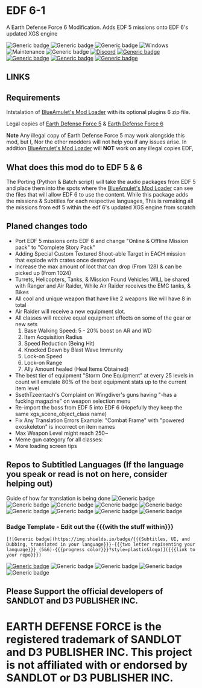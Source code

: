 # EDF 6-1
A Earth Defense Force 6 Modification. Adds EDF 5 missions onto EDF 6's updated XGS engine

![Generic badge](https://img.shields.io/badge/Campaign%20missions%20in%20total-259-green?style=plastic&logo)
![Generic badge](https://img.shields.io/badge/All%20missions%20in%20total-303%2B-brightgreen?style=plastic&logo)
![Generic badge](https://img.shields.io/badge/Missions%20completed-0-red?style=plastic&logo)
![Windows](https://img.shields.io/badge/Windows_10_&_11-0078D6?style=plastic&logo=for-the-badge&logo=windows&logoColor=white)
![Maintenance](https://img.shields.io/badge/Maintained%3F-Once%20EDF%206%20is%20out%20on%20PC-blue.svg?style=plastic&logo)
![Generic badge](https://img.shields.io/github/downloads/FevGrave/EDF_6-1/total?style=plastic&logo)
[![Discord](https://img.shields.io/badge/Join_The_Earth_Defense_Force_Discord_Partnered_Server-%235865F2.svg?style=plastic&logo=discord&logoColor=white)](https://discord.gg/a9JKEV8xHS)
[![Generic badge](https://img.shields.io/twitter/follow/EDF_OFFICIAL_EN?style=plastic&logo=twitter&social)](https://twitter.com/EDF_OFFICIAL_EN)
[![Generic badge](https://img.shields.io/twitter/follow/EDF_OFFICIAL?style=plastic&logo=twitter&social)](https://twitter.com/EDF_OFFICIAL)
[![Generic badge](https://img.shields.io/twitter/follow/D3_PUBLISHER?style=plastic&logo=twitter&social)](https://twitter.com/D3_PUBLISHER)
[![Generic badge](https://img.shields.io/reddit/subreddit-subscribers/EDF?style=plastic&logo=reddit&social)](https://www.reddit.com/r/EDF)

## LINKS



## Requirements
Intstalation of [BlueAmulet's Mod Loader](https://github.com/BlueAmulet/EDF5ModLoader) with its optional plugins 6 zip file.

Legal copies of [Earth Defense Force 5](https://www.d3p.co.jp/edf5/) & [Earth Defense Force 6](https://www.d3p.co.jp/edf6/) 

**Note** Any illegal copy of Earth Defense Force 5 may work alongside this mod, but I, Nor the other modders will not help you if any issues arise. In addition [BlueAmulet's Mod Loader](https://github.com/BlueAmulet/EDF5ModLoader) will **NOT** work on any illegal copies EDF,

## What does this mod do to EDF 5 & 6

The Porting (Python & Batch script) will take the audio packages from EDF 5 and place them into the spots where the [BlueAmulet's Mod Loader](https://github.com/BlueAmulet/EDF5ModLoader) can see the files that will allow EDF 6 to use the content. While this package adds the missions & Subtitles for each respective languages, This is remaking all the missions from edf 5 within the edf 6's updated XGS engine from scratch

## Planed changes todo
 - Port EDF 5 missions onto EDF 6 and change "Online & Offline Mission pack" to "Complete Story Pack"
 - Adding Special Custom Textured Shoot-able Target in EACH mission that explode with crates once destroyed
 - Increase the max amount of loot that can drop (From 128) & can be picked up (From 1024)
 - Turrets, Helicopters, Tanks, & Mission Found Vehicles WILL be shared with Ranger and Air Raider, While Air Raider receives the EMC tanks, & Bikes
 - All cool and unique weapon that have like 2 weapons like will have 8 in total
 - Air Raider will receive a new equipment slot.
 - All classes will receive equal equipment effects on some of the gear or new sets
	 1. Base Walking Speed: 5 - 20% boost on AR and WD
	 2. Item Acquisition Radius
	 3. Speed Reduction (Being Hit)
	 4. Knocked Down by Blast Wave Immunity
	 5. Lock-on Speed
	 6. Lock-on Range
	 7. Ally Amount healed (Heal Items Obtained)
 - The best tier of equipment "Storm One Equipment"  at every 25 levels in count will emulate 80% of the best equipment stats up to the current item level
 - SsethTzeentach's Complaint on Wingdiver's guns having "-has a fucking magazine" on weapon selection menu
 - Re-import the boss from EDF 5 into EDF 6 (Hopefully they keep the same xgs_scene_object_class name)
 - Fix Any Translation Errors Example: "Combat Frame" with "powered exoskeleton" is incorrect on item names
 - Max Weapon Level might reach 250~
 - Meme gun category for all classes:
 - More loading screen tips

## Repos to Subtitled Languages (If the language you speak or read is not on here, consider helping out)
 Guide of how far translation is being done
![Generic badge](https://img.shields.io/badge/0%25_Translated-blueviolet-blueviolet?style=plastic&logo)
![Generic badge](https://img.shields.io/badge/12.5%25_Translated-blue-blue?style=plastic&logo)
![Generic badge](https://img.shields.io/badge/25%25_Translated-cyan-cyan?style=plastic&logo)
![Generic badge](https://img.shields.io/badge/37.5%25_Translated-seafoam-seafoam?style=plastic&logo)
![Generic badge](https://img.shields.io/badge/50%25_Translated-green-green?style=plastic&logo)
![Generic badge](https://img.shields.io/badge/62.5%25_Translated-yellow-yellow?style=plastic&logo)
![Generic badge](https://img.shields.io/badge/75%25_Translated-orange-orange?style=plastic&logo)
![Generic badge](https://img.shields.io/badge/87.5%25_Translated-red-red?style=plastic&logo)
![Generic badge](https://img.shields.io/badge/100%25_Translated-maroon-maroon?style=plastic&logo)
### Badge Template - Edit out the {{{with the stuff within}}}
``` 
[![Generic badge](https://img.shields.io/badge/{{{Subtitles, UI, and Dubbing, translated in your language}}}-{{{two letter repisenting your language}}}_(5&6)-{{{progress color}}}?style=plastic&logo)]({{{link to your repo}}})
```
[![Generic badge](https://img.shields.io/badge/Subtitles-EN_(5)-blueviolet?style=plastic&logo)](https://github.com/FevGrave/EDF_6-1)
![Generic badge](https://img.shields.io/badge/字幕-JP_(5)-blueviolet?style=plastic&logo)
![Generic badge](https://img.shields.io/badge/字幕-CN_(5)-blueviolet?style=plastic&logo)
![Generic badge](https://img.shields.io/badge/자막-KR_(5)-blueviolet?style=plastic&logo)
![Generic badge](https://img.shields.io/badge/Titulky,_uživatelské_rozhraní_a_dabing-CZ_(5&6)-blueviolet?style=plastic&logo)

## Please Support the official developers of SANDLOT and D3 PUBLISHER INC. 
# EARTH DEFENSE FORCE is the registered trademark of SANDLOT and D3 PUBLISHER INC. This project is not affiliated with or endorsed by SANDLOT or D3 PUBLISHER INC.
